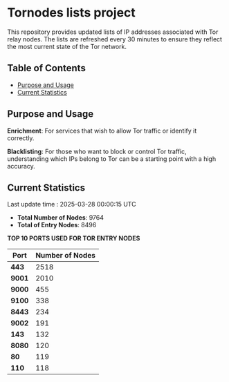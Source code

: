 # Tornodes lists project

This repository provides updated lists of IP addresses associated with Tor relay nodes. The lists are refreshed every 30 minutes to ensure they reflect the most current state of the Tor network.

## Table of Contents

- [Purpose and Usage](#purpose-and-usage)
- [Current Statistics](#current-statistics)


## Purpose and Usage

**Enrichment**: For services that wish to allow Tor traffic or identify it correctly.

**Blacklisting**: For those who want to block or control Tor traffic, understanding which IPs belong to Tor can be a starting point with a high accuracy.

## Current Statistics

Last update time : 2025-03-28 00:00:15 UTC

- **Total Number of Nodes**: 9764
- **Total of Entry Nodes**: 8496

**TOP 10 PORTS USED FOR TOR ENTRY NODES**

| **Port** | **Number of Nodes** |
|------|-----------------|
| **443**   | 2518  |
| **9001**   | 2010  |
| **9000**   | 455  |
| **9100**   | 338  |
| **8443**   | 234  |
| **9002**   | 191  |
| **143**   | 132  |
| **8080**   | 120  |
| **80**   | 119  |
| **110**   | 118  |


